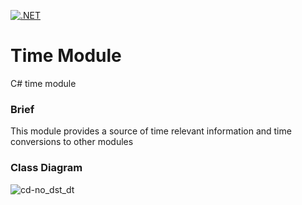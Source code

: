 [![.NET](https://github.com/VintherWolf/time-module/actions/workflows/dotnet.yml/badge.svg)](https://github.com/VintherWolf/time-module/actions/workflows/dotnet.yml)

# Time Module
C# time module

### Brief
This module provides a source of time relevant information and time conversions to other modules

### Class Diagram

![cd-no_dst_dt](http://www.plantuml.com/plantuml/proxy?cache=no&src=https://raw.githubusercontent.com/VintherWolf/time-module/master/cd_no_dst_dt.puml)
